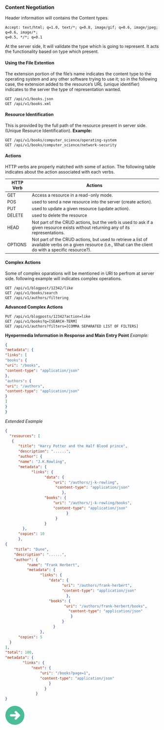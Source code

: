 ### Content Negotiation ###
Header information will contains the Content types. 
```
Accept: text/html; q=1.0, text/*; q=0.8, image/gif; q=0.6, image/jpeg; q=0.6, image/*;
q=0.5, */*; q=0.1
```

At the server side, It will validate the type which is going to represent. It acts the functionality based on type which present. 

#### Using the File Extention ####
The extension portion of the file’s name indicates the content type to the operating system and any
other software trying to use it; so in the following case, the extension added to the resource’s URL (unique
identifier) indicates to the server the type of representation wanted.

```http
GET /api/v1/books.json
GET /api/v1/books.xml
```
#### Resource Identification ####
This is provided by the full path of the resource present in server side. (Unique Resource Identification).
**Example:** 
```http
GET /api/v1/books/computer_science/operating-system
GET /api/v1/books/computer_science/network-security
```

#### Actions ####
HTTP verbs are properly matched with some of action. The following table indicates about the action associated with each verbs.

HTTP Verb | Actions
----------|---------
GET       | Access a resource in a read-only mode.
POS       |used to send a new resource into the server (create action).
PUT       | used to update a given resource (update action).
DELETE    | used to delete the resource
HEAD      | Not part of the CRUD actions, but the verb is used to ask if a given resource exists without returning any of its representations.
OPTIONS   | Not part of the CRUD actions, but used to retrieve a list of available verbs on a given resource (i.e., What can the client do with a specific resource?).

#### Complex Actions ####
Some of complex oparations will be mentioned in URI to perfrom at server side. following example will indicates complex operations. 
```http
GET /api/v1/blogpost/12342/like
GET /api/v1/books/search
GET /api/v1/authors/filtering
```
**Advanced Complex Actions**
```http
PUT /api/v1/blogposts/12342?action=like
GET /api/v1/books?q=[SEARCH-TERM]
GET /api/v1/authors?filters=[COMMA SEPARATED LIST OF FILTERS]
```
**Hyepermedia Information in Response and Main Entry Point**
*Example:*
```json
{
"metadata": {
"links": [
"books": {
"uri": "/books",
"content-type": "application/json"
},
"authors": {
"uri": "/authors",
"content-type": "application/json"
}
]
}
}
```
*Extended Example*
```json
{
  "resources": [
   {
      "title": "Harry Potter and the Half Blood prince",
      "description": "......",
      "author": {
      "name": "J.K.Rowling",
      "metadata": {
            "links": {
                  "data": {
                      "uri": "/authors/j-k-rowling",
                       "content-type": "application/json"
                          },
                  "books": {
                      "uri": "/authors/j-k-rowling/books",
                      "content-type": "application/json"
                            }
                       }
                  }
        },
      "copies": 10
      },
{
    "title": "Dune",
    "description": "......",
    "author": {
          "name": "Frank Herbert",
          "metadata": {
                "links": {
                    "data": {
                          "uri": "/authors/frank-herbert",
                          "content-type": "application/json"
                            },
                    "books": {
                           "uri": "/authors/frank-herbert/books",
                             "content-type": "application/json"
                              }
                          }
                      }
                },
      "copies": 5
  }
],
"total": 100,
"metadata": {
        "links": {
            "next": {
                "uri": "/books?page=1",
                "content-type": "application/json"
                    }
                  }
              }
}
```
[![](https://github.com/shribadiger/RESTFull-API-NodeJS/blob/master/img/button.png)](https://github.com/shribadiger/RESTFull-API-NodeJS/blob/master/Page3.md)
